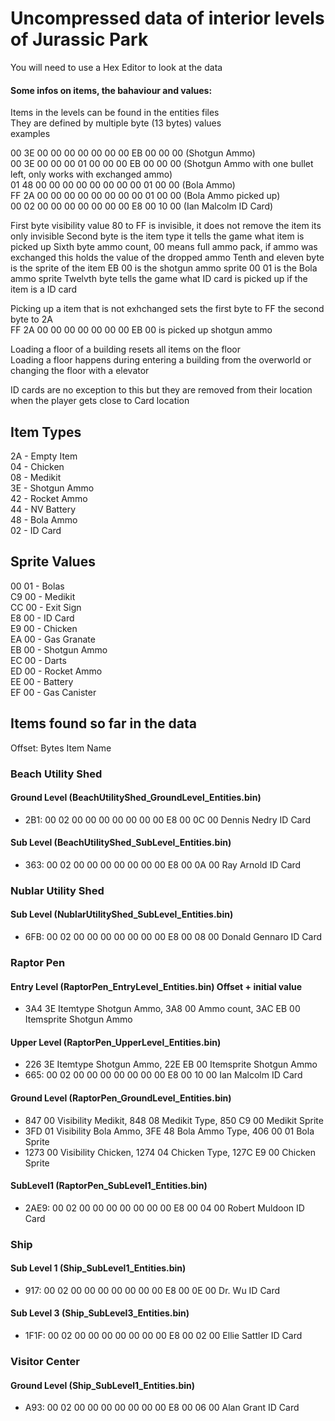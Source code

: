 # Uncompressed data of interior levels of Jurassic Park
You will need to use a Hex Editor to look at the data

#### Some infos on items, the bahaviour and values:

Items in the levels can be found in the entities files\
They are defined by multiple byte (13 bytes) values\
examples

00 3E 00 00 00 00 00 00 00 EB 00 00 00 (Shotgun Ammo)\
00 3E 00 00 00 01 00 00 00 EB 00 00 00 (Shotgun Ammo with one bullet left, only works with exchanged ammo)\
01 48 00 00 00 00 00 00 00 00 01 00 00 (Bola Ammo)\
FF 2A 00 00 00 00 00 00 00 00 01 00 00 (Bola Ammo picked up)\
00 02 00 00 00 00 00 00 00 E8 00 10 00 (Ian Malcolm ID Card)

First byte visibility value 80 to FF is invisible, it does not remove the item its only invisible 
Second byte is the item type it tells the game what item is picked up
Sixth byte ammo count, 00 means full ammo pack, if ammo was exchanged this holds the value of the dropped ammo
Tenth and eleven byte is the sprite of the item EB 00 is the shotgun ammo sprite 00 01 is the Bola ammo sprite
Twelvth byte tells the game what ID card is picked up if the item is a ID card

Picking up a item that is not exhchanged sets the first byte to FF the second byte to 2A\
FF 2A 00 00 00 00 00 00 00 EB 00 is picked up shotgun ammo

Loading a floor of a building resets all items on the floor\
Loading a floor happens during entering a building from the overworld or changing the floor with a elevator

ID cards are no exception to this but they are removed from their location when the player gets close to Card location

## Item Types
2A - Empty Item\
04 - Chicken\
08 - Medikit\
3E - Shotgun Ammo\
42 - Rocket Ammo\
44 - NV Battery\
48 - Bola Ammo\
02 - ID Card

## Sprite Values
00 01 - Bolas\
C9 00 - Medikit\
CC 00 - Exit Sign\
E8 00 - ID Card\
E9 00 - Chicken\
EA 00 - Gas Granate\
EB 00 - Shotgun Ammo\
EC 00 - Darts\
ED 00 - Rocket Ammo\
EE 00 - Battery\
EF 00 - Gas Canister

## Items found so far in the data
Offset: Bytes Item Name

### Beach Utility Shed 

#### Ground Level (BeachUtilityShed_GroundLevel_Entities.bin)
- 2B1: 00 02 00 00 00 00 00 00 00 E8 00 0C 00 Dennis Nedry ID Card

#### Sub Level (BeachUtilityShed_SubLevel_Entities.bin)
- 363: 00 02 00 00 00 00 00 00 00 E8 00 0A 00 Ray Arnold ID Card

### Nublar Utility Shed
#### Sub Level (NublarUtilityShed_SubLevel_Entities.bin)
- 6FB: 00 02 00 00 00 00 00 00 00 E8 00 08 00 Donald Gennaro ID Card

### Raptor Pen

#### Entry Level (RaptorPen_EntryLevel_Entities.bin) Offset + initial value
- 3A4 3E Itemtype Shotgun Ammo, 3A8 00 Ammo count, 3AC EB 00 Itemsprite Shotgun Ammo

#### Upper Level (RaptorPen_UpperLevel_Entities.bin)
- 226 3E Itemtype Shotgun Ammo, 22E EB 00 Itemsprite Shotgun Ammo
- 665: 00 02 00 00 00 00 00 00 00 E8 00 10 00 Ian Malcolm ID Card

#### Ground Level (RaptorPen_GroundLevel_Entities.bin)
- 847 00 Visibility Medikit, 848 08 Medikit Type, 850 C9 00 Medikit Sprite
- 3FD 01 Visibility Bola Ammo, 3FE 48 Bola Ammo Type, 406 00 01 Bola Sprite
- 1273 00 Visibility Chicken, 1274 04 Chicken Type, 127C E9 00 Chicken Sprite

#### SubLevel1 (RaptorPen_SubLevel1_Entities.bin)
- 2AE9: 00 02 00 00 00 00 00 00 00 E8 00 04 00 Robert Muldoon ID Card

### Ship

#### Sub Level 1 (Ship_SubLevel1_Entities.bin)
- 917: 00 02 00 00 00 00 00 00 00 E8 00 0E 00 Dr. Wu ID Card

#### Sub Level 3 (Ship_SubLevel3_Entities.bin)
- 1F1F: 00 02 00 00 00 00 00 00 00 E8 00 02 00 Ellie Sattler ID Card

### Visitor Center

#### Ground Level (Ship_SubLevel1_Entities.bin)
- A93: 00 02 00 00 00 00 00 00 00 E8 00 06 00 Alan Grant ID Card
